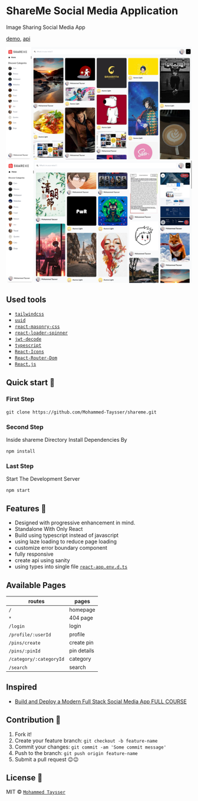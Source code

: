 # ShareMe Social Media Application

Image Sharing Social Media App

[demo](https://shareme-psi.vercel.app/), [api](https://shareme-psi.sanity.studio/)

![preview](assets/images/preview.png)
![preview](assets/images/preview-1.png)

## Used tools

- [`tailwindcss`](https://tailwindcss.com/)
- [`uuid`](https://www.npmjs.com/package/uuid)
- [`react-masonry-css`](https://www.npmjs.com/package/react-masonry-css)
- [`react-loader-spinner`](https://www.npmjs.com/package/react-loader-spinner)
- [`jwt-decode`](https://www.npmjs.com/package/jwt-decode)
- [`typescript`](https://www.npmjs.com/package/typescript)
- [`React-Icons`](https://react-icons.github.io/react-icons)
- [`React-Router-Dom`](https://reactrouter.com/docs/en/v6/getting-started/tutorial)
- [`React.js`](https://reactjs.org/)

## Quick start 🚀

### First Step

```shell
git clone https://github.com/Mohammed-Taysser/shareme.git
```

### Second Step

Inside shareme Directory Install Dependencies By

```shell
npm install
```

### Last Step

Start The Development Server

```shell
npm start
```

## Features 💬

- Designed with progressive enhancement in mind.
- Standalone With Only React
- Build using typescript instead of javascript
- using laze loading to reduce page loading
- customize error boundary component
- fully responsive
- create api using sanity
- using types into single file [`react-app.env.d.ts`](src/apps/react-app-env.d.ts)

## Available Pages

| routes | pages |
| --- | --- |
| `/` | homepage |
| `*` | 404 page |
| `/login` | login |
| `/profile/:userId` | profile |
| `/pins/create` | create pin |
| `/pins/:pinId` | pin details |
| `/category/:categoryId` | category |
| `/search` | search |

## Inspired

- [Build and Deploy a Modern Full Stack Social Media App FULL COURSE](https://www.youtube.com/watch?v=1RHDhtbqo94&t=7s)

## Contribution 🤝

1. Fork it!
2. Create your feature branch: `git checkout -b feature-name`
3. Commit your changes: `git commit -am 'Some commit message'`
4. Push to the branch: `git push origin feature-name`
5. Submit a pull request 😉😉

## License 📜

MIT © [`Mohammed Taysser`](https://github.com/mohammed-Taysser/)

